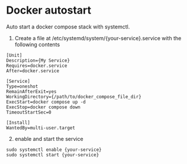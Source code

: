 # Docker autostart

Auto start a docker compose stack with systemctl.

1. Create a file at /etc/systemd/system/{your-service}.service with the following contents

```service
[Unit]
Description={My Service}
Requires=docker.service
After=docker.service

[Service]
Type=oneshot
RemainAfterExit=yes
WorkingDirectory={/path/to/docker_compose_file_dir}
ExecStart=docker compose up -d
ExecStop=docker compose down 
TimeoutStartSec=0

[Install]
WantedBy=multi-user.target
```

2. enable and start the service

```shell
sudo systemctl enable {your-service}
sudo systemctl start {your-service}
```
